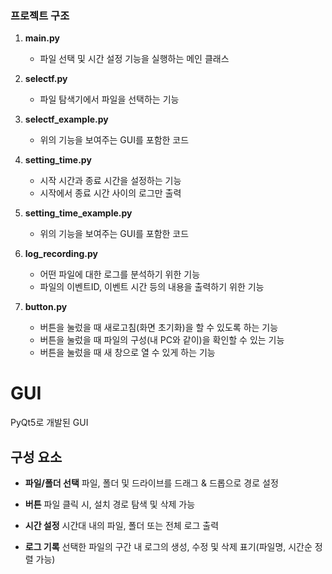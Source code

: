 ### 프로젝트 구조

1. **main.py**
   - 파일 선택 및 시간 설정 기능을 실행하는 메인 클래스

2. **selectf.py**
   - 파일 탐색기에서 파일을 선택하는 기능

3. **selectf_example.py**
   - 위의 기능을 보여주는 GUI를 포함한 코드

5. **setting_time.py**
   - 시작 시간과 종료 시간을 설정하는 기능
   - 시작에서 종료 시간 사이의 로그만 출력

6. **setting_time_example.py**
   - 위의 기능을 보여주는 GUI를 포함한 코드
  
7. **log_recording.py**
   - 어떤 파일에 대한 로그를 분석하기 위한 기능
   - 파일의 이벤트ID, 이벤트 시간 등의 내용을 출력하기 위한 기능
  
8. **button.py**
   - 버튼을 눌렀을 때 새로고침(화면 초기화)을 할 수 있도록 하는 기능
   - 버튼을 눌렀을 때 파일의 구성(내 PC와 같이)을 확인할 수 있는 기능
   - 버튼을 눌렀을 때 새 창으로 열 수 있게 하는 기능

# GUI

PyQt5로 개발된 GUI

## 구성 요소

- **파일/폴더 선택** 파일, 폴더 및 드라이브를 드래그 & 드롭으로 경로 설정

- **버튼** 파일 클릭 시, 설치 경로 탐색 및 삭제 가능

- **시간 설정** 시간대 내의 파일, 폴더 또는 전체 로그 출력

- **로그 기록** 선택한 파일의 구간 내 로그의 생성, 수정 및 삭제  표기(파일명, 시간순 정렬 가능)

